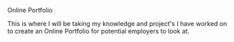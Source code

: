 Online Portfolio

This is where I will be taking my knowledge and project's I have worked 
on to create an Online Portfolio for potential employers to look at. 